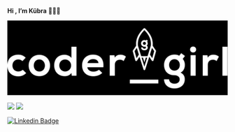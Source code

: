 **Hi , I’m Kübra**   👩🏻‍💻


<div align="center">
		<img src="https://github.com/KubraTurker/KubraTurker/blob/master/codergirl-white-1.png">
</div>

<p float="center">

<img src="https://github-readme-stats.vercel.app/api?username=KubraTurker&show_icons=true&theme=synthwave)](https://github.com/anuraghazra/github-readme-stats"/>

<img src="https://github-readme-stats.vercel.app/api/top-langs/?username=KubraTurker&show_icons=true&theme=synthwave)](https://github.com/anuraghazra/github-readme-stats"/>	
</p>

[![Linkedin Badge](https://img.shields.io/badge/kubraturker-follow%20on%20linkedin-blue?style=for-the-badge&logo=linkedin)](https://www.linkedin.com/in/kubraturker/)



